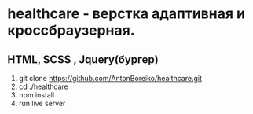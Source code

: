 
# healthcare -  верстка адаптивная и кроссбраузерная.
## HTML, SCSS , Jquery(бургер)
1. git clone https://github.com/AntonBoreiko/healthcare.git
2. cd ./healthcare
3. npm install
4. run live server


